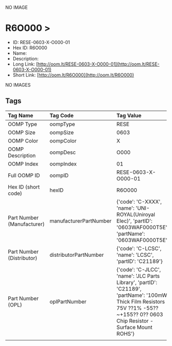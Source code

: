 


  
NO IMAGE  
# R6O000 > 

- ID: RESE-0603-X-O000-01
- Hex ID: R6O000
- Name: 
- Description: 
- Long Link: [http://oom.lt/RESE-0603-X-O000-01](http://oom.lt/RESE-0603-X-O000-01)
- Short Link: [http://oom.lt/R6O000](http://oom.lt/R6O000)
  
NO IMAGES  
## Tags
  

|Tag Name|Tag Code|Tag Value|
| :--- | :--- | :--- |
|OOMP Type|oompType|RESE|
|OOMP Size|oompSize|0603|
|OOMP Color|oompColor|X|
|OOMP Description|oompDesc|O000|
|OOMP Index|oompIndex|01|
|Full OOMP ID|oompID|RESE-0603-X-O000-01|
|Hex ID (short code)|hexID|R6O000|
|Part Number (Manufacturer)|manufacturerPartNumber|{'code': 'C-XXXX', 'name': 'UNI-ROYAL(Uniroyal Elec)', 'partID': '0603WAF0000T5E', 'partName': '0603WAF0000T5E'}|
|Part Number (Distributor)|distributorPartNumber|{'code': 'C-LCSC', 'name': 'LCSC', 'partID': 'C21189'}|
|Part Number (OPL)|oplPartNumber|{'code': 'C-JLCC', 'name': 'JLC Parts Library', 'partID': 'C21189', 'partName': '100mW Thick Film Resistors 75V ??1% -55??~+155?? 0?? 0603  Chip Resistor - Surface Mount ROHS'}|
||||
